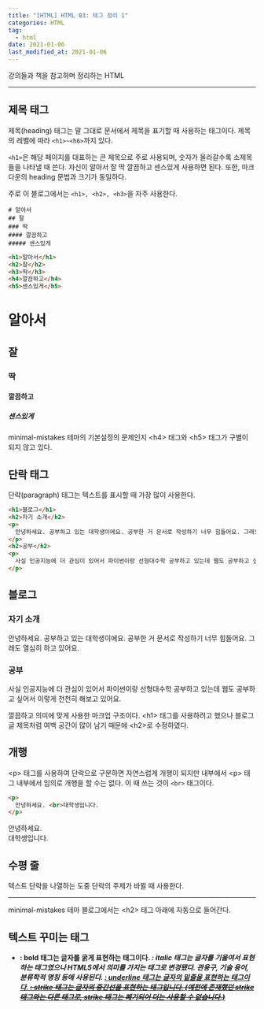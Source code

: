 ```yaml
---  
title: "[HTML] HTML 03: 태그 정리 1"  
categories: HTML  
tag:
  - html
date: 2021-01-06
last_modified_at: 2021-01-06
--- 
```


강의들과 책을 참고하며 정리하는 HTML

---

## 제목 태그

제목(heading) 태그는 말 그대로 문서에서 제목을 표기할 때 사용하는 태그이다. 제목의 레벨에 따라 `<h1>~<h6>`까지 있다.

`<h1>`은 해당 페이지를 대표하는 큰 제목으로 주로 사용되며, 숫자가 올라갈수록 소제목들을 나타낼 때 쓴다. 자신이 알아서 잘 딱 깔끔하고 센스있게 사용하면 된다. 또한, 마크다운의 heading 문법과 크기가 동일하다. 

주로 이 블로그에서는 `<h1>, <h2>, <h3>`을 자주 사용한다. 

```
# 알아서
## 잘
### 딱
#### 깔끔하고
##### 센스있게
```

```html
<h1>알아서</h1>
<h2>잘</h2>
<h3>딱</h3>
<h4>깔끔하고</h4>
<h5>센스있게</h5>
```

<h1>알아서</h1>
<h2>잘</h2>
<h3>딱</h3>
<h4>깔끔하고</h4>
<h5>센스있게</h5>

minimal-mistakes 테마의 기본설정의 문제인지 \<h4> 태그와 \<h5> 태그가 구별이 되지 않고 있다.

## 단락 태그

단락(paragraph) 태그는 텍스트를 표시할 때 가장 많이 사용한다. 

```html
<h1>블로그</h1>
<h2>자기 소개</h2>
<p>
  안녕하세요. 공부하고 있는 대학생이에요. 공부한 거 문서로 작성하기 너무 힘들어요. 그래도 열심히 하고 있어요.
</p>
<h2>공부</h2>
<p>
  사실 인공지능에 더 관심이 있어서 파이썬이랑 선형대수학 공부하고 있는데 웹도 공부하고 싶어서 이렇게 천천히 해보고 있어요.
</p>
```

<h2>블로그</h2>
<h3>자기 소개</h3>
<p>
  안녕하세요. 공부하고 있는 대학생이에요. 공부한 거 문서로 작성하기 너무 힘들어요. 그래도 열심히 하고 있어요.
</p>
<h3>공부</h3>
<p>
  사실 인공지능에 더 관심이 있어서 파이썬이랑 선형대수학 공부하고 있는데 웹도 공부하고 싶어서 이렇게 천천히 해보고 있어요.
</p>

깔끔하고 의미에 맞게 사용한 마크업 구조이다. \<h1> 태그를 사용하려고 했으나 블로그 글 제목처럼 여백 공간이 많이 남기 때문에 \<h2>로 수정하였다.

## 개행

\<p> 태그를 사용하여 단락으로 구분하면 자연스럽게 개행이 되지만 내부에서 \<p> 태그 내부에서 임의로 개행을 할 수는 없다. 이 때 쓰는 것이 `<br>` 태그이다.

```html
<p>
  안녕하세요. <br>대학생입니다.
</p>
```

<p>
  안녕하세요. <br>대학생입니다.
</p>

## 수평 줄

텍스트 단락을 나열하는 도중 단락의 주제가 바뀔 때 사용한다. 

<hr>

minimal-mistakes 테마 블로그에서는 \<h2> 태그 아래에 자동으로 들어간다. 

## 텍스트 꾸미는 태그

- <b> : bold 태그는 글자를 굵게 표현하는 태그이다.
<i> : italic 태그는 글자를 기울여서 표현하는 태그였으나 HTML5에서 의미를 가지는 태그로 변경됐다. 관용구, 기술 용어, 분류학적 명칭 등에 사용된다.
<u> : underline 태그는 글자의 밑줄을 표현하는 태그이다.
<s> : strike 태그는 글자의 중간선을 표현하는 태그입니다. (예전에 존재했던 strike 태그와는 다른 태그로, strike 태그는 폐기되어 더는 사용할 수 없습니다.)
